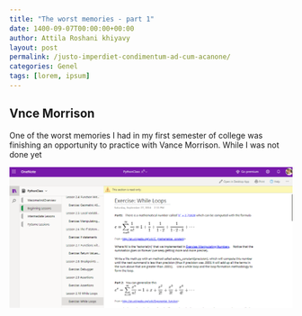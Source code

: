 ```yaml
---
title: "The worst memories - part 1"
date: 1400-09-07T00:00:00+00:00
author: Attila Roshani khiyavy
layout: post
permalink: /justo-imperdiet-condimentum-ad-cum-acanone/
categories: Genel
tags: [lorem, ipsum]
---
```

## Vnce Morrison 
One of the worst memories I had in my first semester of college was finishing an opportunity to practice with Vance Morrison. While I was not done yet

![Ephesus](/assets/images/vancemorrison.jpg "Ephesus")



